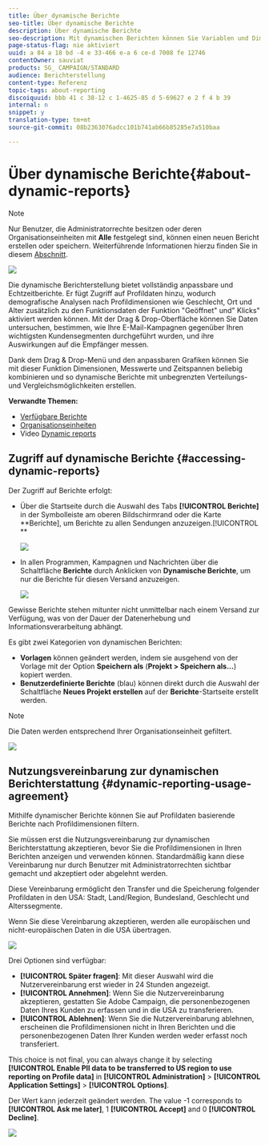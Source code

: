 ```yaml
---
title: Über dynamische Berichte
seo-title: Über dynamische Berichte
description: Über dynamische Berichte
seo-description: Mit dynamischen Berichten können Sie Variablen und Dimensionen in Ihre Freiformumgebung ziehen und die Wirkung Ihrer Kampagnen analysieren.
page-status-flag: nie aktiviert
uuid: a 84 a 18 bd -4 e 33-466 e-a 6 ce-d 7008 fe 12746
contentOwner: sauviat
products: SG_ CAMPAIGN/STANDARD
audience: Berichterstellung
content-type: Referenz
topic-tags: about-reporting
discoiquuid: bbb 41 c 38-12 c 1-4625-85 d 5-69627 e 2 f 4 b 39
internal: n
snippet: y
translation-type: tm+mt
source-git-commit: 08b2363076adcc101b741ab66b85285e7a510baa

---
```



# Über dynamische Berichte{#about-dynamic-reports}

>[!NOTE]
>
>Nur Benutzer, die Administratorrechte besitzen oder deren Organisationseinheiten mit **Alle** festgelegt sind, können einen neuen Bericht erstellen oder speichern. Weiterführende Informationen hierzu finden Sie in diesem [Abschnitt](../../administration/using/types-of-users.md).

![](assets/dynamic_report_intro.png)

Die dynamische Berichterstellung bietet vollständig anpassbare und Echtzeitberichte. Er fügt Zugriff auf Profildaten hinzu, wodurch demografische Analysen nach Profildimensionen wie Geschlecht, Ort und Alter zusätzlich zu den Funktionsdaten der Funktion "Geöffnet" und" Klicks" aktiviert werden können. Mit der Drag &amp; Drop-Oberfläche können Sie Daten untersuchen, bestimmen, wie Ihre E-Mail-Kampagnen gegenüber Ihren wichtigsten Kundensegmenten durchgeführt wurden, und ihre Auswirkungen auf die Empfänger messen.

Dank dem Drag &amp; Drop-Menü und den anpassbaren Grafiken können Sie mit dieser Funktion Dimensionen, Messwerte und Zeitspannen beliebig kombinieren und so dynamische Berichte mit unbegrenzten Verteilungs- und Vergleichsmöglichkeiten erstellen.


**Verwandte Themen:**

* [Verfügbare Berichte](../../reporting/using/defining-the-report-period.md)
* [Organisationseinheiten](../../administration/using/organizational-units.md)
* Video [Dynamic reports](https://helpx.adobe.com/campaign/kt/acs/using/acs-creating-a-dynamic-report-feature-video-use.html)

## Zugriff auf dynamische Berichte {#accessing-dynamic-reports}

Der Zugriff auf Berichte erfolgt:

* Über die Startseite durch die Auswahl des Tabs **[!UICONTROL Berichte]** in der Symbolleiste am oberen Bildschirmrand oder die Karte **Berichte], um Berichte zu allen Sendungen anzuzeigen.[!UICONTROL **

   ![](assets/campaign_reports_access.png)

* In allen Programmen, Kampagnen und Nachrichten über die Schaltfläche **Berichte** durch Anklicken von **Dynamische Berichte**, um nur die Berichte für diesen Versand anzuzeigen.

   ![](assets/campaign_reports_description.png)

Gewisse Berichte stehen mitunter nicht unmittelbar nach einem Versand zur Verfügung, was von der Dauer der Datenerhebung und Informationsverarbeitung abhängt.

Es gibt zwei Kategorien von dynamischen Berichten:

* **Vorlagen** können geändert werden, indem sie ausgehend von der Vorlage mit der Option **Speichern als** (**Projekt &gt; Speichern als...**) kopiert werden.
* **Benutzerdefinierte Berichte** (blau) können direkt durch die Auswahl der Schaltfläche **Neues Projekt erstellen** auf der **Berichte**-Startseite erstellt werden.

>[!NOTE]
>
>Die Daten werden entsprechend Ihrer Organisationseinheit gefiltert.

![](assets/dynamic_report_overview.png)


## Nutzungsvereinbarung zur dynamischen Berichterstattung {#dynamic-reporting-usage-agreement}

Mithilfe dynamischer Berichte können Sie auf Profildaten basierende Berichte nach Profildimensionen filtern.

Sie müssen erst die Nutzungsvereinbarung zur dynamischen Berichterstattung akzeptieren, bevor Sie die Profildimensionen in Ihren Berichten anzeigen und verwenden können. Standardmäßig kann diese Vereinbarung nur durch Benutzer mit Administratorrechten sichtbar gemacht und akzeptiert oder abgelehnt werden.

Diese Vereinbarung ermöglicht den Transfer und die Speicherung folgender Profildaten in den USA: Stadt, Land/Region, Bundesland, Geschlecht und Alterssegmente.

Wenn Sie diese Vereinbarung akzeptieren, werden alle europäischen und nicht-europäischen Daten in die USA übertragen.

![](assets/pii_window.png)

Drei Optionen sind verfügbar:

* **[!UICONTROL Später fragen]**: Mit dieser Auswahl wird die Nutzervereinbarung erst wieder in 24 Stunden angezeigt.
* **[!UICONTROL Annehmen]**: Wenn Sie die Nutzervereinbarung akzeptieren, gestatten Sie Adobe Campaign, die personenbezogenen Daten Ihres Kunden zu erfassen und in die USA zu transferieren.
* **[!UICONTROL Ablehnen]**: Wenn Sie die Nutzervereinbarung ablehnen, erscheinen die Profildimensionen nicht in Ihren Berichten und die personenbezogenen Daten Ihrer Kunden werden weder erfasst noch transferiert.

This choice is not final, you can always change it by selecting **[!UICONTROL Enable PII data to be transferred to US region to use reporting on Profile data]** in **[!UICONTROL Administration]** &gt; **[!UICONTROL Application Settings]** &gt; **[!UICONTROL Options]**.

Der Wert kann jederzeit geändert werden. The value -1 corresponds to **[!UICONTROL Ask me later]**, 1 **[!UICONTROL Accept]** and 0 **[!UICONTROL Decline]**.

![](assets/pii_window_2.png)

